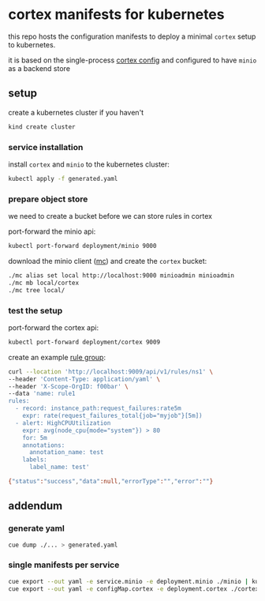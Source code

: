 # cortex manifests for kubernetes
this repo hosts the configuration manifests to deploy a minimal `cortex` setup to kubernetes. 

it is based on the single-process [cortex config](https://github.com/cortexproject/cortex/blob/master/docs/configuration/single-process-config-blocks-local.yaml) and configured to have `minio` as a backend store

## setup
create a kubernetes cluster if you haven't
```bash
kind create cluster
```
### service installation
install `cortex` and `minio` to the kubernetes cluster:
```bash
kubectl apply -f generated.yaml
```

### prepare object store
we need to create a bucket before we can store rules in cortex

port-forward the minio api:
```bash
kubectl port-forward deployment/minio 9000
```
download the minio client ([mc](https://min.io/docs/minio/linux/reference/minio-mc-admin.html#id2)) and create the `cortex` bucket:
```bash
./mc alias set local http://localhost:9000 minioadmin minioadmin
./mc mb local/cortex
./mc tree local/
```
### test the setup
port-forward the cortex api:
```bash
kubectl port-forward deployment/cortex 9009
```
create an example [rule group](https://cortexmetrics.io/docs/api/#set-rule-group):
```bash
curl --location 'http://localhost:9009/api/v1/rules/ns1' \
--header 'Content-Type: application/yaml' \
--header 'X-Scope-OrgID: f00bar' \
--data 'name: rule1
rules:
  - record: instance_path:request_failures:rate5m
    expr: rate(request_failures_total{job="myjob"}[5m])
  - alert: HighCPUUtilization
    expr: avg(node_cpu{mode="system"}) > 80
    for: 5m
    annotations:
      annotation_name: test
    labels:
      label_name: test'

{"status":"success","data":null,"errorType":"","error":""}
```

## addendum
### generate yaml
```bash
cue dump ./... > generated.yaml
```

### single manifests per service
```bash
cue export --out yaml -e service.minio -e deployment.minio ./minio | kubectl apply -f -
cue export --out yaml -e configMap.cortex -e deployment.cortex ./cortex | kubectl apply -f -
```